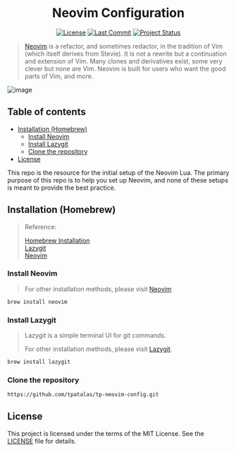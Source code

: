 <div align="center">

# Neovim Configuration

[![License](https://img.shields.io/github/license/tpatalas/tp-neovim-config?color=blue)](https://github.com/tpatalas/tp-neovim-config/blob/master/LICENSE)
[![Last Commit](https://img.shields.io/github/last-commit/tpatalas/tp-neovim-config?color=blue)](https://github.com/tpatalas/tp-neovim-config)
[![Project Status](https://img.shields.io/badge/project%20status-active-blue)](https://github.com/tpatalas/tp-neovim-config/tree/feature/update-README#project-status)

</div>

> [Neovim](https://neovim.io/charter/) is a refactor, and sometimes redactor, in the
> tradition of Vim (which itself derives from Stevie). It is not a rewrite but a
> continuation and extension of Vim. Many clones and derivatives exist, some very
> clever but none are Vim. Neovim is built for users who want the good parts of Vim, and
> more.

![image](https://github.com/tpAtalas/tp-nvim-lua-config/blob/assets/image.png?raw=true)

## Table of contents

<!-- vim-markdown-toc GFM -->

- [Installation (Homebrew)](#installation-homebrew)
  - [Install Neovim](#install-neovim)
  - [Install Lazygit](#install-lazygit)
  - [Clone the repository](#clone-the-repository)
- [License](#license)

<!-- vim-markdown-toc -->

This repo is the resource for the initial setup of the Neovim Lua.
The primary purpose of this repo is to help you set up Neovim, and none of
these setups is meant to provide the best practice.

## Installation (Homebrew)

> Reference:
>
> [Homebrew Installation](https://brew.sh/)  
> [Lazygit](https://github.com/jesseduffield/lazygit)  
> [Neovim](https://github.com/neovim/neovim/wiki/Installing-Neovim)

### Install Neovim

> For other installation methods, please visit [Neovim](https://github.com/neovim/neovim/wiki/Installing-Neovim)

```bash
brew install neovim
```

### Install Lazygit

> Lazygit is a simple terminal UI for git commands.
>
> For other installation methods, please visit [Lazygit](https://github.com/jesseduffield/lazygit).

```bash
brew install lazygit
```

### Clone the repository

```bash
https://github.com/tpatalas/tp-neovim-config.git
```

## License

This project is licensed under the terms of the MIT License. See the [LICENSE](https://github.com/tpatalas/tp-neovim-config/blob/master/LICENSE) file for details.
